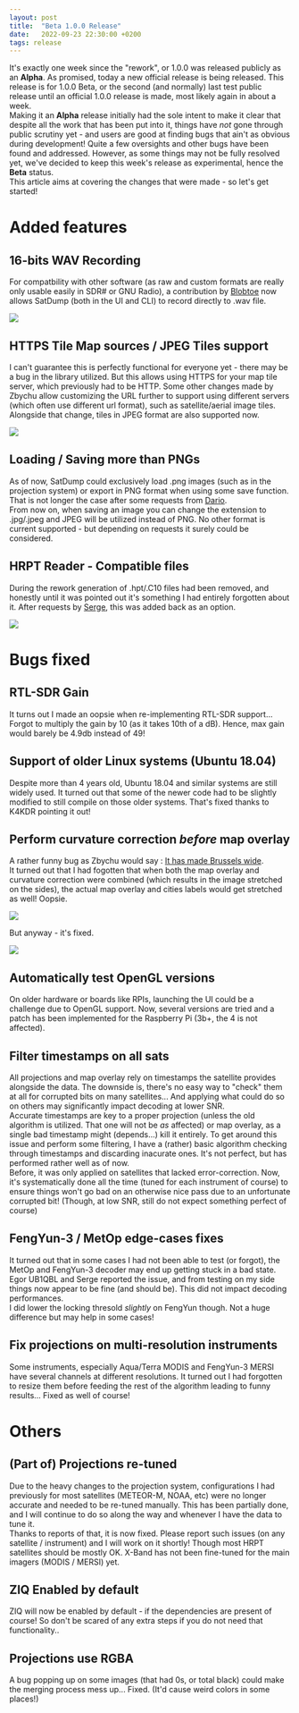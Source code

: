 ```yaml
---
layout: post
title:  "Beta 1.0.0 Release"
date:   2022-09-23 22:30:00 +0200
tags: release
---
```


It's exactly one week since the "rework", or 1.0.0 was released publicly as an **Alpha**. As promised, today a new official release is being released. This release is for 1.0.0 Beta, or the second (and normally) last test public release until an official 1.0.0 release is made, most likely again in about a week.  
Making it an **Alpha** release initially had the sole intent to make it clear that despite all the work that has been put into it, things have *not* gone through public scrutiny yet - and users are good at finding bugs that ain't as obvious during development! Quite a few oversights and other bugs have been found and addressed. However, as some things may not be fully resolved yet, we've decided to keep this week's release as experimental, hence the **Beta** status.  
This article aims at covering the changes that were made - so let's get started!

# Added features

## 16-bits WAV Recording

For compatbility with other software (as raw and custom formats are really only usable easily in SDR# or GNU Radio), a contribution by [Blobtoe](https://github.com/Blobtoe) now allows SatDump (both in the UI and CLI) to record directly to .wav file.

![](/assets/beta_release_1/wav_ui.png)

## HTTPS Tile Map sources / JPEG Tiles support

I can't guarantee this is perfectly functional for everyone yet - there may be a bug in the library utilized. But this allows using HTTPS for your map tile server, which previously had to be HTTP. Some other changes made by Zbychu allow customizing the URL further to support using different servers (which often use different url format), such as satellite/aerial image tiles.  
Alongside that change, tiles in JPEG format are also supported now.

![](/assets/beta_release_1/sat_osm_tiles.png)

## Loading / Saving more than PNGs

As of now, SatDump could exclusively load .png images (such as in the projection system) or export in PNG format when using some save function. That is not longer the case after some requests from [Dario](https://twitter.com/Dario24105).  
From now on, when saving an image you can change the extension to .jpg/.jpeg and JPEG will be utilized instead of PNG. No other format is current supported - but depending on requests it surely could be considered.

## HRPT Reader - Compatible files

During the rework generation of .hpt/.C10 files had been removed, and honestly until it was pointed out it's something I had entirely forgotten about it. After requests by [Serge](https://twitter.com/meteosatellites), this was added back as an option.  

![](/assets/beta_release_1/hrpt_hpt.png)

# Bugs fixed

## RTL-SDR Gain

It turns out I made an oopsie when re-implementing RTL-SDR support... Forgot to multiply the gain by 10 (as it takes 10th of a dB). Hence, max gain would barely be 4.9db instead of 49! 

## Support of older Linux systems (Ubuntu 18.04)

Despite more than 4 years old, Ubuntu 18.04 and similar systems are still widely used. It turned out that some of the newer code had to be slightly modified to still compile on those older systems. That's fixed thanks to K4KDR pointing it out!

## Perform curvature correction *before* map overlay

A rather funny bug as Zbychu would say : [It has made Brussels wide](https://github.com/altillimity/SatDump/issues/128).  
It turned out that I had fogotten that when both the map overlay and curvature correction were combined (which results in the image stretched on the sides), the actual map overlay and cities labels would get stretched as well! Oopsie.

![](/assets/beta_release_1/wide_brussels.png)

But anyway - it's fixed.

![](/assets/beta_release_1/fixed_map_corr.jpg)

## Automatically test OpenGL versions

On older hardware or boards like RPIs, launching the UI could be a challenge due to OpenGL support. Now, several versions are tried and a patch has been implemented for the Raspberry Pi (3b+, the 4 is not affected).

## Filter timestamps on all sats

All projections and map overlay rely on timestamps the satellite provides alongside the data. The downside is, there's no easy way to "check" them at all for corrupted bits on many satellites... And applying what could do so on others may significantly impact decoding at lower SNR.  
Accurate timestamps are key to a proper projection (unless the old algorithm is utilized. That one will not be *as* affected) or map overlay, as a single bad timestamp might (depends...) kill it entirely. To get around this issue and perform some filtering, I have a (rather) basic algorithm checking through timestamps and discarding inacurate ones. It's not perfect, but has performed rather well as of now.  
Before, it was only applied on satellites that lacked error-correction. Now, it's systematically done all the time (tuned for each instrument of course) to ensure things won't go bad on an otherwise nice pass due to an unfortunate corrupted bit! (Though, at low SNR, still do not expect something perfect of course)

## FengYun-3 / MetOp edge-cases fixes

It turned out that in some cases I had not been able to test (or forgot), the MetOp and FengYun-3 decoder may end up getting stuck in a bad state. Egor UB1QBL and Serge reported the issue, and from testing on my side things now appear to be fine (and should be). This did not impact decoding performances.  
I did lower the locking thresold *slightly* on FengYun though. Not a huge difference but may help in some cases!  

## Fix projections on multi-resolution instruments

Some instruments, especially Aqua/Terra MODIS and FengYun-3 MERSI have several channels at different resolutions. It turned out I had forgotten to resize them before feeding the rest of the algorithm leading to funny results... Fixed as well of course!

# Others

## (Part of) Projections re-tuned

Due to the heavy changes to the projection system, configurations I had previously for most satellites (METEOR-M, NOAA, etc) were no longer accurate and needed to be re-tuned manually. This has been partially done, and I will continue to do so along the way and whenever I have the data to tune it.  
Thanks to reports of that, it is now fixed. Please report such issues (on any satellite / instrument) and I will work on it shortly! Though most HRPT satellites should be mostly OK. X-Band has not been fine-tuned for the main imagers (MODIS / MERSI) yet.

## ZIQ Enabled by default

ZIQ will now be enabled by default - if the dependencies are present of course! So don't be scared of any extra steps if you do not need that functionality..

## Projections use RGBA

A bug popping up on some images (that had 0s, or total black) could make the merging process mess up... Fixed. (It'd cause weird colors in some places!)
